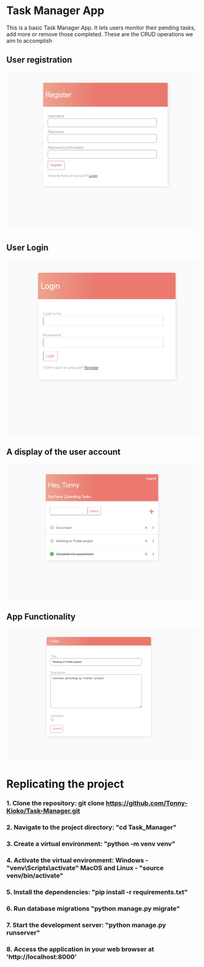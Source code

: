 # Task Manager App
This is a basic Task Manager App. It lets users monitor their pending tasks, add more or remove those completed. These are the CRUD operations we aim to accomplish



## User registration
![Registration Page](task-manager/register.png)

## User Login
![Login Page](task-manager/login.png)

## A display of the user account
![User Menu Page](task-manager/mainpage.png)

## App Functionality
![Functionality Page](task-manager/functionality.png)


# Replicating the project
### 1. Clone the repository: git clone https://github.com/Tonny-Kioko/Task-Manager.git

### 2. Navigate to the project directory: "cd Task_Manager"

### 3. Create a virtual environment: "python -m venv venv"

### 4. Activate the virtual environment: Windows - "venv\Scripts\activate"  MacOS and Linux - "source venv/bin/activate"

### 5. Install the dependencies: "pip install -r requirements.txt"

### 6. Run database migrations "python manage.py migrate"

### 7. Start the development server: "python manage.py runserver"


### 8. Access the application in your web browser at 'http://localhost:8000'
